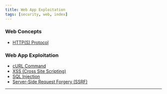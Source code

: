 ```yaml
---
title: Web App Exploitation
tags: [security, web, index]
---
```


### Web Concepts

* [HTTP(S) Protocol](../../../Computer%20Networks/Layer-wise%20Concepts/Application%20Layer%20Protocols/HTTP(S)%20Protocol.md)

### Web App Exploitation

* [cURL Command](../../../Operating%20System/Linux/Commands/cURL%20Command.md)
* [XSS (Cross Site Scripting)](XSS%20%28Cross%20Site%20Scripting%29.md)
* [SQL Injection](SQL%20Injection/SQL%20Injection.md)
* [Server-Side Request Forgery (SSRF)](Server-Side%20Request%20Forgery%20(SSRF).md)

---